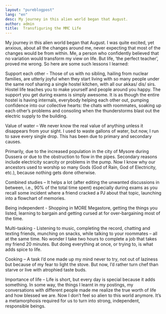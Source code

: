 ```yaml
---
layout: "pureblogpost"
lang: "en"
desc: My journey in this alien world began that August.
author: admin
title:  Transfiguring the MMC Life  
--- 
```

My journey in this alien world began that August. I was quite excited, yet anxious, about all the changes around me, never expecting that most of the changes would be from within. Me, a person who confidently believed that no variation would transform my view on life. But life, ‘the perfect teacher’, proved me wrong. So here are some such lessons I learned: 

Support each other - Those of us with no sibling, hailing from nuclear families, are utterly joyful when they start living with so many people under the same roof sharing a single hostel kitchen, with all our akkas/ dis/ sirs. Hostel life teaches you to make yourself and people around you happy. The support you get during exams is simply awesome. It is as though the entire hostel is having internals, everybody helping each other out, pumping confidence into our collective hearts: the chats with roommates, soaking up each other’s problems and consoling when the thunderstorms blast out the electric supply to the building.

Value of water – We never know the real value of anything unless it disappears from your sight.  I used to waste gallons of water, but now, I run to save every single drop. This has been due to primary and secondary causes.

Primarily, due to the increased population in the city of Mysore during Dussera or due to the obstruction to flow in the pipes. Secondary reasons include electricity scarcity or problems in the pump. Now I know why our ancestors used to worship so many Gods (God of Rain, God of Electricity, etc.), because nothing gets done otherwise. 

Combined studies – It helps a lot (after editing the unwanted discussions in between, i.e., 90% of the total time spent) especially during exams as you recall some incident where a friend cracked a PJ about that topic, launching into a flowchart of memories.

Being independent -  Shopping in MORE Megastore, getting the things you listed, learning to bargain and getting cursed at for over-bargaining most of the time. 

Multi-tasking - Listening to music, completing the record, chatting and texting friends, munching on snacks, while talking to your roommates – all at the same time. No wonder I take two hours to complete a job that takes my friend 20 minutes. But doing everything at once, or trying to, is what adds spice to life.

Cooking – A task I’d one made up my mind never to try, not out of laziness but because of my fear to light the stove. But now, I’d rather turn chef than starve or live with atrophied taste buds.

Importance of life – Life is short, but every day is special because it adds something. In some way, the things I learnt in my postings, my conversations with different people made me realize the true worth of life and how blessed we are. Now I don’t feel so alien to this world anymore. It’s a metamorphosis required for us to turn into strong, independent, responsible beings. 
